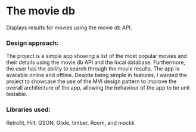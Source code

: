 # The movie db
Displays results for movies using the movie db API.

### Design approach:
The project is a simple app showing a list of the most popular movies and their details using the movie db API and the local database. Furthermore, the user has the ability to search through the  movie results. The app is available online and offline.
Despite being simple in features, I wanted the project to showcase the use of the MVI design pattern to improve the overall architecture of the app, allowing the behaviour of the app to be unit testable.

### Libraries used:
Retrofit, Hilt, GSON, Glide, timber, Room, and mockk
